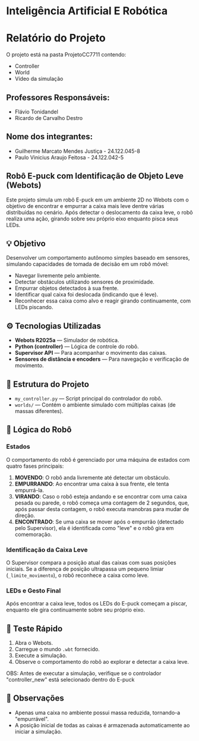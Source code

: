# Inteligência Artificial E Robótica
# Relatório do Projeto
O projeto está na pasta ProjetoCC7711 contendo:
 * Controller
 * World
 * Vídeo da simulação

## Professores Responsáveis:
 * Flávio Tonidandel
 * Ricardo de Carvalho Destro
   
## Nome dos integrantes:
 * Guilherme Marcato Mendes Justiça - 24.122.045-8
 * Paulo Vinicius Araujo Feitosa - 24.122.042-5


## Robô E-puck com Identificação de Objeto Leve (Webots)

Este projeto simula um robô E-puck em um ambiente 2D no Webots com o objetivo de encontrar e empurrar a caixa mais leve dentre várias distribuídas no cenário. Após detectar o deslocamento da caixa leve, o robô realiza uma ação, girando sobre seu próprio eixo enquanto pisca seus LEDs.

## 💡 Objetivo

Desenvolver um comportamento autônomo simples baseado em sensores, simulando capacidades de tomada de decisão em um robô móvel:

- Navegar livremente pelo ambiente.
- Detectar obstáculos utilizando sensores de proximidade.
- Empurrar objetos detectados à sua frente.
- Identificar qual caixa foi deslocada (indicando que é leve).
- Reconhecer essa caixa como alvo e reagir girando continuamente, com LEDs piscando.

## ⚙️ Tecnologias Utilizadas

- **Webots R2025a** — Simulador de robótica.
- **Python (controller)** — Lógica de controle do robô.
- **Supervisor API** — Para acompanhar o movimento das caixas.
- **Sensores de distância e encoders** — Para navegação e verificação de movimento.

## 📁 Estrutura do Projeto

- `my_controller.py` — Script principal do controlador do robô.
- `worlds/` — Contém o ambiente simulado com múltiplas caixas (de massas diferentes).

## 🤖 Lógica do Robô

### Estados

O comportamento do robô é gerenciado por uma máquina de estados com quatro fases principais:

1. **MOVENDO**: O robô anda livremente até detectar um obstáculo.
2. **EMPURRANDO**: Ao encontrar uma caixa à sua frente, ele tenta empurrá-la.
3. **VIRANDO**: Caso o robô esteja andando e se encontrar com uma caixa pesada ou parede, o robô começa uma contagem de 2 segundos, que, após passar desta contagem, o robô executa manobras para mudar de direção. 
5. **ENCONTRADO**: Se uma caixa se mover após o empurrão (detectado pelo Supervisor), ela é identificada como "leve" e o robô gira em comemoração.

### Identificação da Caixa Leve

O Supervisor compara a posição atual das caixas com suas posições iniciais. Se a diferença de posição ultrapassa um pequeno limiar (`_limite_movimento`), o robô reconhece a caixa como leve.

### LEDs e Gesto Final

Após encontrar a caixa leve, todos os LEDs do E-puck começam a piscar, enquanto ele gira continuamente sobre seu próprio eixo.

## 🧪 Teste Rápido

1. Abra o Webots.
2. Carregue o mundo `.wbt` fornecido.
3. Execute a simulação.
4. Observe o comportamento do robô ao explorar e detectar a caixa leve.

OBS: Antes de executar a simulação, verifique se o controlador "controller_new" está selecionado dentro do E-puck

## 📌 Observações

- Apenas uma caixa no ambiente possui massa reduzida, tornando-a "empurrável".
- A posição inicial de todas as caixas é armazenada automaticamente ao iniciar a simulação.

